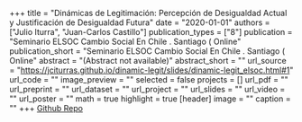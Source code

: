 +++
title = "Dinámicas de Legitimación: Percepción de Desigualdad Actual y Justificación de Desigualdad Futura"
date = "2020-01-01"
authors = ["Julio Iturra", "Juan-Carlos Castillo"]
publication_types = ["8"]
publication = "Seminario ELSOC Cambio Social En Chile . Santiago ( Online"
publication_short = "Seminario ELSOC Cambio Social En Chile . Santiago ( Online"
abstract = "(Abstract not available)"
abstract_short = ""
url_source = "https://jciturras.github.io/dinamic-legit/slides/dinamic-legit_elsoc.html#1"
url_code = ""
image_preview = ""
selected = false
projects = []
url_pdf = ""
url_preprint = ""
url_dataset = ""
url_project = ""
url_slides = ""
url_video = ""
url_poster = ""
math = true
highlight = true
[header]
image = ""
caption = ""
+++
[Github Repo](https://github.com/jciturras/dinamic-legit)
